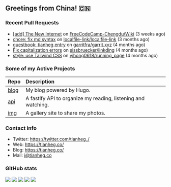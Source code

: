 ## Greetings from China! :cn:

### Recent Pull Requests

- [[add] The New Internet](https://github.com/FreeCodeCamp-Chengdu/Wiki/pull/111) on [FreeCodeCamp-Chengdu/Wiki](https://github.com/FreeCodeCamp-Chengdu/Wiki) (3 weeks ago)
- [chore: fix md syntax](https://github.com/localfile-link/localfile-link/pull/2) on [localfile-link/localfile-link](https://github.com/localfile-link/localfile-link) (3 months ago)
- [guestbook: tianheg entry](https://github.com/garritfra/garrit.xyz/pull/490) on [garritfra/garrit.xyz](https://github.com/garritfra/garrit.xyz) (4 months ago)
- [Fix capitalization errors](https://github.com/sissbruecker/linkding/pull/698) on [sissbruecker/linkding](https://github.com/sissbruecker/linkding) (4 months ago)
- [style: use Tailwind CSS](https://github.com/yihong0618/running_page/pull/655) on [yihong0618/running_page](https://github.com/yihong0618/running_page) (4 months ago)

### Some of my Active Projects

| Repo  | Description |
| :---------------------------------------- | :------------------------------------------- |
| [blog](https://github.com/tianheg/blog)|My blog powered by Hugo. |
| [api](https://github.com/tianheg/api)| A fastify API to organize my reading, listening and watching.  |
| [img](https://github.com/tianheg/img)| A gallery site to share my photos.|

### Contact info
- Twitter: https://twitter.com/tianheg_/
- Web: https://tianheg.co/
- Blog: https://tianheg.co/
- Mail: i@tianheg.co

### GitHub stats

![](https://github-profile-summary-cards.vercel.app/api/cards/profile-details?username=tianheg&theme=github)
![](https://github-profile-summary-cards.vercel.app/api/cards/repos-per-language?username=tianheg&theme=github)
![](https://github-profile-summary-cards.vercel.app/api/cards/most-commit-language?username=tianheg&theme=github)
![](https://github-profile-summary-cards.vercel.app/api/cards/stats?username=tianheg&theme=github)
![](https://github-profile-summary-cards.vercel.app/api/cards/productive-time?username=tianheg&theme=github)
